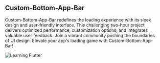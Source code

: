 ## Custom-Bottom-App-Bar

Custom-Bottom-App-Bar redefines the loading experience with its sleek design and user-friendly interface. This challenging two-hour project delivers optimized performance, customization options, and integrates valuable user feedback. Join a vibrant community pushing the boundaries of UI design. Elevate your app's loading game with Custom-Bottom-App-Bar!

![Learning Flutter](https://github.com/minlwin/learning-flutter/blob/master/images/learning-flutter.png)
